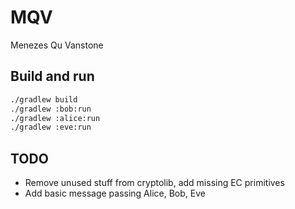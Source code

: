 # MQV

Menezes Qu Vanstone

## Build and run

```bash
./gradlew build
./gradlew :bob:run
./gradlew :alice:run
./gradlew :eve:run
```

## TODO

- Remove unused stuff from cryptolib, add missing EC primitives
- Add basic message passing Alice, Bob, Eve
